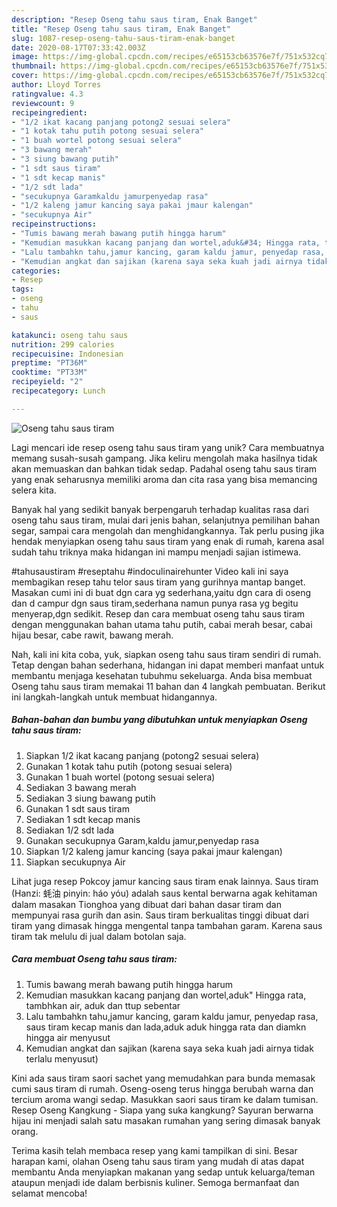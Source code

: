```yaml
---
description: "Resep Oseng tahu saus tiram, Enak Banget"
title: "Resep Oseng tahu saus tiram, Enak Banget"
slug: 1087-resep-oseng-tahu-saus-tiram-enak-banget
date: 2020-08-17T07:33:42.003Z
image: https://img-global.cpcdn.com/recipes/e65153cb63576e7f/751x532cq70/oseng-tahu-saus-tiram-foto-resep-utama.jpg
thumbnail: https://img-global.cpcdn.com/recipes/e65153cb63576e7f/751x532cq70/oseng-tahu-saus-tiram-foto-resep-utama.jpg
cover: https://img-global.cpcdn.com/recipes/e65153cb63576e7f/751x532cq70/oseng-tahu-saus-tiram-foto-resep-utama.jpg
author: Lloyd Torres
ratingvalue: 4.3
reviewcount: 9
recipeingredient:
- "1/2 ikat kacang panjang potong2 sesuai selera"
- "1 kotak tahu putih potong sesuai selera"
- "1 buah wortel potong sesuai selera"
- "3 bawang merah"
- "3 siung bawang putih"
- "1 sdt saus tiram"
- "1 sdt kecap manis"
- "1/2 sdt lada"
- "secukupnya Garamkaldu jamurpenyedap rasa"
- "1/2 kaleng jamur kancing saya pakai jmaur kalengan"
- "secukupnya Air"
recipeinstructions:
- "Tumis bawang merah bawang putih hingga harum"
- "Kemudian masukkan kacang panjang dan wortel,aduk&#34; Hingga rata, tambhkan air, aduk dan ttup sebentar"
- "Lalu tambahkn tahu,jamur kancing, garam kaldu jamur, penyedap rasa, saus tiram kecap manis dan lada,aduk aduk hingga rata dan diamkn hingga air menyusut"
- "Kemudian angkat dan sajikan (karena saya seka kuah jadi airnya tidak terlalu menyusut)"
categories:
- Resep
tags:
- oseng
- tahu
- saus

katakunci: oseng tahu saus 
nutrition: 299 calories
recipecuisine: Indonesian
preptime: "PT36M"
cooktime: "PT33M"
recipeyield: "2"
recipecategory: Lunch

---
```



![Oseng tahu saus tiram](https://img-global.cpcdn.com/recipes/e65153cb63576e7f/751x532cq70/oseng-tahu-saus-tiram-foto-resep-utama.jpg)

Lagi mencari ide resep oseng tahu saus tiram yang unik? Cara membuatnya memang susah-susah gampang. Jika keliru mengolah maka hasilnya tidak akan memuaskan dan bahkan tidak sedap. Padahal oseng tahu saus tiram yang enak seharusnya memiliki aroma dan cita rasa yang bisa memancing selera kita.

Banyak hal yang sedikit banyak berpengaruh terhadap kualitas rasa dari oseng tahu saus tiram, mulai dari jenis bahan, selanjutnya pemilihan bahan segar, sampai cara mengolah dan menghidangkannya. Tak perlu pusing jika hendak menyiapkan oseng tahu saus tiram yang enak di rumah, karena asal sudah tahu triknya maka hidangan ini mampu menjadi sajian istimewa.

#tahusaustiram #reseptahu #indoculinairehunter Video kali ini saya membagikan resep tahu telor saus tiram yang gurihnya mantap banget. Masakan cumi ini di buat dgn cara yg sederhana,yaitu dgn cara di oseng dan d campur dgn saus tiram,sederhana namun punya rasa yg begitu menyerap,dgn sedikit. Resep dan cara membuat oseng tahu saus tiram dengan menggunakan bahan utama tahu putih, cabai merah besar, cabai hijau besar, cabe rawit, bawang merah.


Nah, kali ini kita coba, yuk, siapkan oseng tahu saus tiram sendiri di rumah. Tetap dengan bahan sederhana, hidangan ini dapat memberi manfaat untuk membantu menjaga kesehatan tubuhmu sekeluarga. Anda bisa membuat Oseng tahu saus tiram memakai 11 bahan dan 4 langkah pembuatan. Berikut ini langkah-langkah untuk membuat hidangannya.

<!--inarticleads1-->

##### Bahan-bahan dan bumbu yang dibutuhkan untuk menyiapkan Oseng tahu saus tiram:

1. Siapkan 1/2 ikat kacang panjang (potong2 sesuai selera)
1. Gunakan 1 kotak tahu putih (potong sesuai selera)
1. Gunakan 1 buah wortel (potong sesuai selera)
1. Sediakan 3 bawang merah
1. Sediakan 3 siung bawang putih
1. Gunakan 1 sdt saus tiram
1. Sediakan 1 sdt kecap manis
1. Sediakan 1/2 sdt lada
1. Gunakan secukupnya Garam,kaldu jamur,penyedap rasa
1. Siapkan 1/2 kaleng jamur kancing (saya pakai jmaur kalengan)
1. Siapkan secukupnya Air


Lihat juga resep Pokcoy jamur kancing saus tiram enak lainnya. Saus tiram (Hanzi: 蚝油 pinyin: háo yóu) adalah saus kental berwarna agak kehitaman dalam masakan Tionghoa yang dibuat dari bahan dasar tiram dan mempunyai rasa gurih dan asin. Saus tiram berkualitas tinggi dibuat dari tiram yang dimasak hingga mengental tanpa tambahan garam. Karena saus tiram tak melulu di jual dalam botolan saja. 

<!--inarticleads2-->

##### Cara membuat Oseng tahu saus tiram:

1. Tumis bawang merah bawang putih hingga harum
1. Kemudian masukkan kacang panjang dan wortel,aduk&#34; Hingga rata, tambhkan air, aduk dan ttup sebentar
1. Lalu tambahkn tahu,jamur kancing, garam kaldu jamur, penyedap rasa, saus tiram kecap manis dan lada,aduk aduk hingga rata dan diamkn hingga air menyusut
1. Kemudian angkat dan sajikan (karena saya seka kuah jadi airnya tidak terlalu menyusut)


Kini ada saus tiram saori sachet yang memudahkan para bunda memasak cumi saus tiram di rumah. Oseng-oseng terus hingga berubah warna dan tercium aroma wangi sedap. Masukkan saori saus tiram ke dalam tumisan. Resep Oseng Kangkung - Siapa yang suka kangkung? Sayuran berwarna hijau ini menjadi salah satu masakan rumahan yang sering dimasak banyak orang. 

Terima kasih telah membaca resep yang kami tampilkan di sini. Besar harapan kami, olahan Oseng tahu saus tiram yang mudah di atas dapat membantu Anda menyiapkan makanan yang sedap untuk keluarga/teman ataupun menjadi ide dalam berbisnis kuliner. Semoga bermanfaat dan selamat mencoba!
